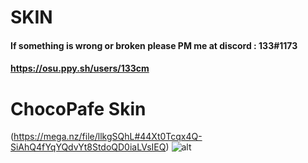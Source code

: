 # SKIN
#### If something is wrong or broken please PM me at discord : 133#1173 
#### https://osu.ppy.sh/users/133cm



# ChocoPafe Skin
(https://mega.nz/file/llkgSQhL#44Xt0Tcqx4Q-SiAhQ4fYqYQdvYt8StdoQD0iaLVsIEQ)
![alt](https://i.imgur.com/CAkPhvu.png)
